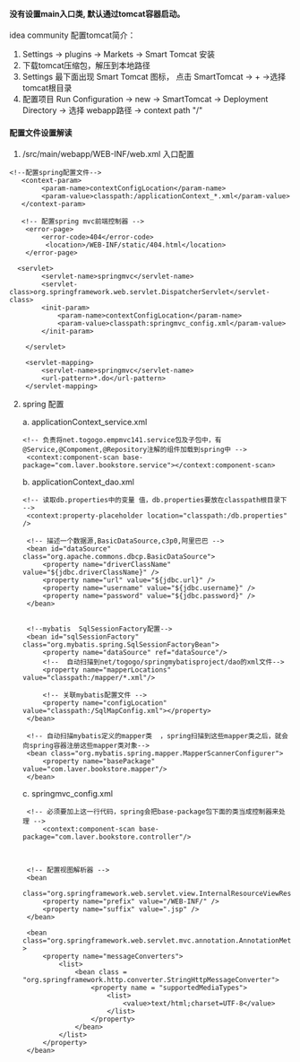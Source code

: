 #### 没有设置main入口类, 默认通过tomcat容器启动。
idea community 配置tomcat简介：
1. Settings -> plugins -> Markets -> Smart Tomcat 安装
2. 下载tomcat压缩包，解压到本地路径
3. Settings 最下面出现 Smart Tomcat 图标， 点击 SmartTomcat -> + ->选择tomcat根目录 
4. 配置项目 Run Configuration -> new -> SmartTomcat -> Deployment Directory -> 选择 webapp路径 -> context path "/"

#### 配置文件设置解读
1. /src/main/webapp/WEB-INF/web.xml 入口配置
```
<!--配置spring配置文件-->
   <context-param>
        <param-name>contextConfigLocation</param-name>
        <param-value>classpath:/applicationContext_*.xml</param-value>
   </context-param>
   
   <!-- 配置spring mvc前端控制器 -->
    <error-page>
        <error-code>404</error-code>
         <location>/WEB-INF/static/404.html</location>
    </error-page>

  <servlet>
        <servlet-name>springmvc</servlet-name>
        <servlet-class>org.springframework.web.servlet.DispatcherServlet</servlet-class>
        <init-param>
            <param-name>contextConfigLocation</param-name>
            <param-value>classpath:springmvc_config.xml</param-value>
        </init-param>

    </servlet>

    <servlet-mapping>
        <servlet-name>springmvc</servlet-name>
        <url-pattern>*.do</url-pattern>
    </servlet-mapping>
```
2. spring 配置    

   a. applicationContext_service.xml
   ```
   <!-- 负责将net.togogo.empmvc141.service包及子包中，有@Service,@Compoment,@Repository注解的组件加载到spring中 -->
	<context:component-scan base-package="com.laver.bookstore.service"></context:component-scan>
   ```
   b. applicationContext_dao.xml
   ```
   <!-- 读取db.properties中的变量 值，db.properties要放在classpath根目录下 -->
	<context:property-placeholder location="classpath:/db.properties" />
	
	<!-- 描述一个数据源,BasicDataSource,c3p0,阿里巴巴 -->
	<bean id="dataSource" class="org.apache.commons.dbcp.BasicDataSource">
		<property name="driverClassName" value="${jdbc.driverClassName}" />
		<property name="url" value="${jdbc.url}" />
		<property name="username" value="${jdbc.username}" />
		<property name="password" value="${jdbc.password}" />
	</bean>
	

	<!--mybatis  SqlSessionFactory配置-->
	<bean id="sqlSessionFactory" class="org.mybatis.spring.SqlSessionFactoryBean">
		<property name="dataSource" ref="dataSource"/>
       	<!--  自动扫描到net/togogo/springmybatisproject/dao的xml文件-->
		<property name="mapperLocations" value="classpath:/mapper/*.xml"/>
		
		<!-- 关联mybatis配置文件 -->
		<property name="configLocation" value="classpath:/SqlMapConfig.xml"></property>
	</bean>
	
	<!-- 自动扫描mybatis定义的mapper类  ，spring扫描到这些mapper类之后，就会向spring容器注册这些mapper类对象-->
	<bean class="org.mybatis.spring.mapper.MapperScannerConfigurer">
		<property name="basePackage"  value="com.laver.bookstore.mapper"/>
	</bean>
   ```
   
   c. springmvc_config.xml
   ```
   	<!-- 必须要加上这一行代码，spring会把base-package包下面的类当成控制器来处理 -->
    	<context:component-scan base-package="com.laver.bookstore.controller"/>



	<!-- 配置视图解析器 -->
	<bean
		class="org.springframework.web.servlet.view.InternalResourceViewResolver">
		<property name="prefix" value="/WEB-INF/" />
		<property name="suffix" value=".jsp" />
	</bean>

	<bean class="org.springframework.web.servlet.mvc.annotation.AnnotationMethodHandlerAdapter" >
		<property name="messageConverters">
			<list>
				<bean class = "org.springframework.http.converter.StringHttpMessageConverter">
					<property name = "supportedMediaTypes">
						<list>
							<value>text/html;charset=UTF-8</value>
						</list>
					</property>
				</bean>
			</list>
		</property>
	</bean>
   ```
